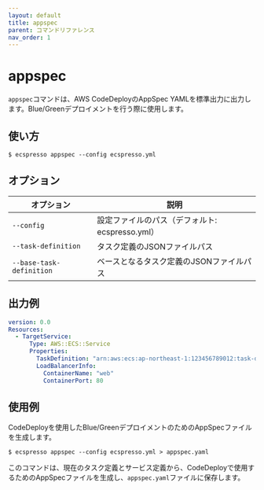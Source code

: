 ```yaml
---
layout: default
title: appspec
parent: コマンドリファレンス
nav_order: 1
---
```


# appspec

`appspec`コマンドは、AWS CodeDeployのAppSpec YAMLを標準出力に出力します。Blue/Greenデプロイメントを行う際に使用します。

## 使い方

```console
$ ecspresso appspec --config ecspresso.yml
```

## オプション

| オプション | 説明 |
|------------|------|
| `--config` | 設定ファイルのパス（デフォルト: ecspresso.yml） |
| `--task-definition` | タスク定義のJSONファイルパス |
| `--base-task-definition` | ベースとなるタスク定義のJSONファイルパス |

## 出力例

```yaml
version: 0.0
Resources:
  - TargetService:
      Type: AWS::ECS::Service
      Properties:
        TaskDefinition: "arn:aws:ecs:ap-northeast-1:123456789012:task-definition/myservice:10"
        LoadBalancerInfo:
          ContainerName: "web"
          ContainerPort: 80
```

## 使用例

CodeDeployを使用したBlue/GreenデプロイメントのためのAppSpecファイルを生成します。

```console
$ ecspresso appspec --config ecspresso.yml > appspec.yaml
```

このコマンドは、現在のタスク定義とサービス定義から、CodeDeployで使用するためのAppSpecファイルを生成し、`appspec.yaml`ファイルに保存します。
